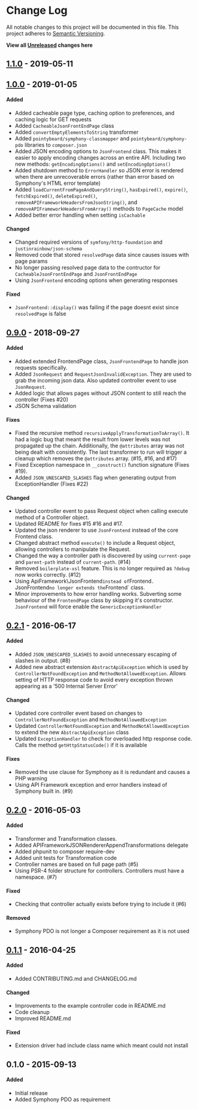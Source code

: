 # Change Log
All notable changes to this project will be documented in this file.
This project adheres to [Semantic Versioning](http://semver.org/).

**View all [Unreleased][] changes here**

## [1.1.0][] - 2019-05-11


## [1.0.0][] - 2019-01-05
#### Added
-   Added cacheable page type, caching option to preferences, and caching logic for GET requests
-   Added `CacheableJsonFrontEndPage` class
-   Added `convertEmptyElementsToString` transformer
-   Added `pointybeard/symphony-classmapper` and `pointybeard/symphony-pdo` libraries to `composer.json`
-   Added JSON encoding options to `JsonFrontend` class. This makes it easier to apply encoding changes across an entire API. Including two new methods: `getEncodingOptions()` and `setEncodingOptions()`
-   Added shutdown method to `ErrorHandler` so JSON error is rendered when there are unrecoverable errors (rather than error based on Symphony's HTML error template)
-   Added `loadCurrentFromPageAndQueryString()`, `hasExpired()`, `expire()`, `fetchExpired()`, `deleteExpired()`, `removeAPIFrameworkHeadersFromJsonString()`, and `removeAPIFrameworkHeadersFromArray()` methods to `PageCache` model
-   Added better error handling when setting `isCachable`

#### Changed
-   Changed required versions of `symfony/http-foundation` and `justinrainbow/json-schema`
-   Removed code that stored `resolvedPage` data since causes issues with page params
-   No longer passing resolved page data to the contructor for `CacheableJsonFrontEndPage` and `JsonFrontEndPage`
-   Using `JsonFrontend` encoding options when generating responses

#### Fixed
-   `JsonFrontend::display()` was failing if the page doesnt exist since `resolvedPage` is false

## [0.9.0][] - 2018-09-27
#### Added
-   Added extended FrontendPage class, `JsonFrontendPage` to handle json requests specifically.
-   Added `JsonRequest` and `RequestJsonInvalidException`. They are used to grab the incoming json data. Also updated controller event to use `JsonRequest`.
-   Added logic that allows pages without JSON content to still reach the controller (Fixes #20)
-   JSON Schema validation

#### Fixes
-   Fixed the recursive method `recursiveApplyTransformationToArray()`. It had a logic bug that meant the result from lower levels was not propagated up the chain. Additionally, the `@attributes` array was not being dealt with consistently. The last transformer to run will trigger a cleanup which removes the `@attributes` array. (#15, #16, and #17)
-   Fixed Exception namespace in `__construct()` function signature (Fixes #19).
-   Added `JSON_UNESCAPED_SLASHES` flag when generating output from ExceptionHandler (Fixes #22)

#### Changed
-   Updated controller event to pass Request object when calling execute method of a Controller object.
-   Updated README for fixes #15 #16 and #17.
-   Updated the json renderer to use `JsonFrontend` instead of the core Frontend class.
-   Changed abstract method `execute()` to include a Request object, allowing controllers to manipulate the Request.
-   Changed the way a controller path is discovered by using `current-page` and `parent-path` instead of `current-path`. (#14)
-   Removed `boilerplate-xsl` feature. This is no longer required as `?debug` now works correctly. (#12)
-   Using ApiFramework\JsonFrontend` instead of `Frontend`. `JsonFrontend` no longer extends the `Frontend` class.
-   Minor improvements to how error handling works. Subverting some behaviour of the `FrontendPage` class by skipping it's constructor. `JsonFrontend` will force enable the `GenericExceptionHandler`

## [0.2.1][] - 2016-06-17
#### Added
-   Added `JSON_UNESCAPED_SLASHES` to avoid unnecessary escaping of slashes in output. (#8)
-   Added new abstract extension `AbstractApiException` which is used by `ControllerNotFoundException` and `MethodNotAllowedException`. Allows setting of HTTP response code to avoid every exception thrown appearing as a '500 Internal Server Error'

#### Changed
-   Updated core controller event based on changes to `ControllerNotFoundException` and `MethodNotAllowedException`
-   Updated `ControllerNotFoundException` and `MethodNotAllowedException` to extend the new `AbstractApiException` class
-   Updated `ExceptionHandler` to check for overloaded http response code. Calls the method `getHttpStatusCode()` if it is available

#### Fixes
-   Removed the use clause for Symphony as it is redundant and causes a PHP warning
-   Using API Framework exception and error handlers instead of Symphony built in. (#9)

## [0.2.0][] - 2016-05-03
#### Added
-   Transformer and Transformation classes.
-   Added APIFrameworkJSONRendererAppendTransformations delegate
-   Added phpunit to composer require-dev
-   Added unit tests for Transformation code
-   Controller names are based on full page path (#5)
-   Using PSR-4 folder structure for controllers. Controllers must have a namespace. (#7)

#### Fixed
-   Checking that controller actually exists before trying to include it (#6)

#### Removed
-   Symphony PDO is not longer a Composer requirement as it is not used

## [0.1.1][] - 2016-04-25
#### Added
-   Added CONTRIBUTING.md and CHANGELOG.md

#### Changed
-   Improvements to the example controller code in README.md
-   Code cleanup
-   Improved README.md

#### Fixed
-   Extension driver had include class name which meant could not install

## 0.1.0 - 2015-09-13
#### Added
-   Initial release
-   Added Symphony PDO as requirement

[Unreleased]: https://github.com/pointybeard/api_framework/compare/v1.0.0...integration
[1.1.0]: https://github.com/pointybeard/api_framework/compare/1.0.0...1.1.0
[1.0.0]: https://github.com/pointybeard/api_framework/compare/v0.9.0...v1.0.0
[0.9.0]: https://github.com/pointybeard/api_framework/compare/v0.2.1...v0.9.0
[0.2.1]: https://github.com/pointybeard/api_framework/compare/v0.2.0...v0.2.1
[0.2.0]: https://github.com/pointybeard/api_framework/compare/v0.1.1...v0.2.0
[0.1.1]: https://github.com/pointybeard/api_framework/compare/v0.1.0...v0.1.1
